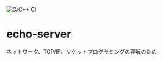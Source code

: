 ![C/C++ CI](https://github.com/orange-embedded/echo-server/workflows/C/C++%20CI/badge.svg)
# echo-server
ネットワーク、TCP/IP、ソケットプログラミングの理解のため
